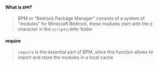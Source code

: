 #### What is `BPM`?
> BPM or “Bedrock Package Manager” consists of a system of "modules" for Minecraft Bedrock, these modules start with the `@` character in the `scripts/BPM/` folder

#### require

> `require` is the essential part of BPM, since this function allows to import and store the modules in a local cache 